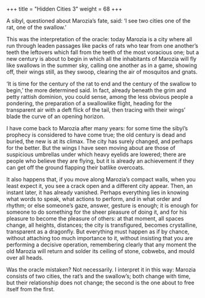 +++
title = "Hidden Cities 3"
weight = 68
+++

A sibyl, questioned about Marozia’s fate, said: ‘I see two cities one of the rat, one of the swallow.’

This was the interpretation of the oracle: today Marozia is a city where all run through leaden passages like packs of rats who tear from one another’s teeth the leftovers which fall from the teeth of the most voracious one; but a new century is about to begin in which all the inhabitants of Marozia will fly like swallows in the summer sky, calling one another as in a game, showing off, their wings still, as they swoop, clearing the air of mosquitos and gnats.

‘It is time for the century of the rat to end and the century of the swallow to begin,’ the more determined said. In fact, already beneath the grim and petty rattish dominion, you could sense, among the less obvious people a pondering, the preparation of a swallowlike flight, heading for the transparent air with a deft flick of the tail, then tracing with their wings’ blade the curve of an opening horizon.

I have come back to Marozia after many years: for some time the sibyl’s prophecy is considered to have come true; the old century is dead and buried, the new is at its climax. The city has surely changed, and perhaps for the better. But the wings I have seen moving about are those of suspicious umbrellas under which heavy eyelids are lowered; there are people who believe they are flying, but it is already an achievement if they can get off the ground flapping their batlike overcoats.

It also happens that, if you move along Marozia’s compact walls, when you least expect it, you see a crack open and a different city appear. Then, an instant later, it has already vanished. Perhaps everything lies in knowing what words to speak, what actions to perform, and in what order and rhythm; or else someone’s gaze, answer, gesture is enough; it is enough for someone to do something for the sheer pleasure of doing it, and for his pleasure to become the pleasure of others: at that moment, all spaces change, all heights, distances; the city is transfigured, becomes crystalline, transparent as a dragonfly. But everything must happen as if by chance, without attaching too much importance to it, without insisting that you are performing a decisive operation, remembering clearly that any moment the old Marozia will return and solder its ceiling of stone, cobwebs, and mould over all heads.

Was the oracle mistaken? Not necessarily. I interpret it in this way: Marozia consists of two cities, the rat’s and the swallow’s; both change with time, but their relationship does not change; the second is the one about to free itself from the first.